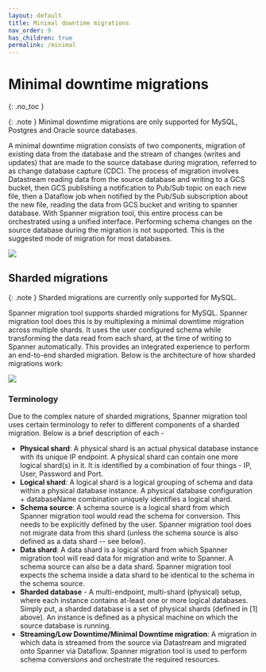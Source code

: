 ```yaml
---
layout: default
title: Minimal downtime migrations
nav_order: 9
has_children: true
permalink: /minimal
---
```


# Minimal downtime migrations
{: .no_toc }

{: .note }
Minimal downtime migrations are only supported for MySQL, Postgres and Oracle source databases.

A minimal downtime migration consists of two components, migration of existing data from the database and the stream of changes (writes and updates) that are made to the source database during migration, referred to as change database capture (CDC). The process of migration involves Datastream reading data from the source database and writing to a GCS bucket, then GCS publishing a notification to Pub/Sub topic on each new file, then a Dataflow job when notified by the Pub/Sub subscription about the new file, reading the data from GCS bucket and writing to spanner database. With Spanner migration tool, this entire process can be orchestrated using a unified interface. Performing schema changes on the source database during the migration is not supported. This is the suggested mode of migration for most databases.

![](https://services.google.com/fh/files/helpcenter/asset-ripjb7eowf.png)

## Sharded migrations

{: .note }
Sharded migrations are currently only supported for MySQL.

Spanner migration tool supports sharded migrations for MySQL. Spanner migration tool does this is by multiplexing a minimal downtime migration across multiple shards. It uses the user configured schema while transforming the data read from each shard, at the time of writing to Spanner automatically. This provides an integrated experience to perform an end-to-end sharded migration. Below is the architecture of how sharded migrations work:

![](https://services.google.com/fh/files/misc/hb_sharded_migrations_with_pubsub_1.png)

### Terminology

Due to the complex nature of sharded migrations, Spanner migration tool uses certain terminology to refer to different components of a sharded migration. Below is a brief description of each -

* **Physical shard**: A physical shard is an actual physical database instance with its unique IP endpoint. A physical shard can contain one more logical shard(s) in it. It is identified by a combination of four things - IP, User, Password and Port.
* **Logical shard**: A logical shard is a logical grouping of schema and data within a physical database instance. A physical database configuration + databaseName combination uniquely identifies a logical shard.
* **Schema source**: A schema source is a logical shard from which Spanner migration tool would read the schema for conversion. This needs to be explicitly defined by the user. Spanner migration tool does not migrate data from this shard (unless the schema source is also defined as a data shard -- see below).
* **Data shard**: A data shard is a logical shard from which Spanner migration tool will read data for migration and write to Spanner. A schema source can also be a data shard. Spanner migration tool expects the schema inside a data shard to be identical to the schema in the schema source.
* **Sharded database** - A multi-endpoint, multi-shard (physical) setup, where each instance contains at-least one or more logical databases. Simply put, a sharded database is a set of physical shards (defined in [1] above). An instance is defined as a physical machine on which the source database is running.
* **Streaming/Low Downtime/Minimal Downtime migration**: A migration in which data is streamed from the source via Datastream and migrated onto Spanner via Dataflow. Spanner migration tool is used to perform schema conversions and orchestrate the required resources.
